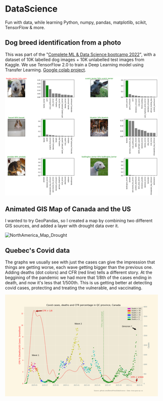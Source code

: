 # DataScience
Fun with data, while learning Python, numpy, pandas, matplotlib, scikit, TensorFlow & more.

## Dog breed identification from a photo
This was part of the "[Complete ML & Data Science bootcamp 2022](https://www.udemy.com/course/complete-machine-learning-and-data-science-zero-to-mastery/learn/lecture/18041737#overview)", with a dataset of 10K labelled dog images + 10K unlabelled test images from Kaggle. We use TensorFlow 2.0 to train a Deep Learning model using Transfer Learning. [Google colab project](https://github.com/BenoitFries/DataScience/blob/main/dog_vision.ipynb).

![Dog Breed Identification](https://github.com/BenoitFries/DataScience/blob/main/dogvision.png?raw=true)

## Animated GIS Map of Canada and the US
I wanted to try GeoPandas, so I created a map by combining two different GIS sources, and added a layer with drought data over it. 

![NorthAmerica_Map_Drought](https://user-images.githubusercontent.com/40205456/146647247-047bbc31-a9e5-4555-9185-2a9ccc8380db.gif)

## Quebec's Covid data
The graphs we usually see with just the cases can give the impression that things are getting worse, each wave getting bigger than the previous one. 
Adding deaths (dot colors) and CFR (red line) tells a different story. At the beggining of the pandemic we had more that 1/8th of the cases ending in death, and now it's less that 1/500th. This is us getting better at detecting covid cases, protecting and treating the vulnerable, and vaccinating. 

![QC_Covid_Cases_and_Deaths](https://github.com/BenoitFries/DataScience/blob/main/QC_Covid_Cases_and_Deaths.png?raw=true)

